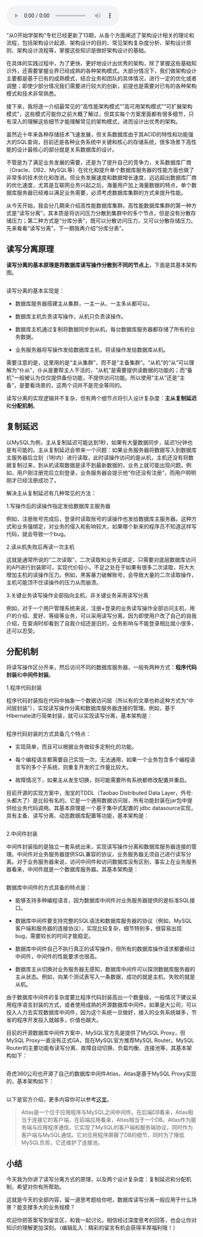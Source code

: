 <audio title="14 _ 高性能数据库集群：读写分离" src="https://static001.geekbang.org/resource/audio/c4/2b/c4d9e0115caebd88be350d842a7e202b.mp3" controls="controls"></audio> 
<p>“从0开始学架构”专栏已经更新了13期，从各个方面阐述了架构设计相关的理论和流程，包括架构设计起源、架构设计的目的、常见架构复杂度分析、架构设计原则、架构设计流程等，掌握这些知识是做好架构设计的基础。</p>
<p>在具体的实践过程中，为了更快、更好地设计出优秀的架构，除了掌握这些基础知识外，还需要掌握业界已经成熟的各种架构模式。大部分情况下，我们做架构设计主要都是基于已有的成熟模式，结合业务和团队的具体情况，进行一定的优化或者调整；即使少部分情况我们需要进行较大的创新，前提也是需要对已有的各种架构模式和技术非常熟悉。</p>
<p>接下来，我将逐一介绍最常见的“高性能架构模式”“高可用架构模式”“可扩展架构模式”，这些模式可能你之前大概了解过，但其实每个方案里面都有很多细节，只有深入的理解这些细节才能理解常见的架构模式，进而设计出优秀的架构。</p>
<p>虽然近十年来各种存储技术飞速发展，但关系数据库由于其ACID的特性和功能强大的SQL查询，目前还是各种业务系统中关键和核心的存储系统，很多场景下高性能的设计最核心的部分就是关系数据库的设计。</p>
<p>不管是为了满足业务发展的需要，还是为了提升自己的竞争力，关系数据库厂商（Oracle、DB2、MySQL等）在优化和提升单个数据库服务器的性能方面也做了非常多的技术优化和改进。但业务发展速度和数据增长速度，远远超出数据库厂商的优化速度，尤其是互联网业务兴起之后，海量用户加上海量数据的特点，单个数据库服务器已经难以满足业务需要，必须考虑数据库集群的方式来提升性能。</p>
<p>从今天开始，我会分几期来介绍高性能数据库集群。高性能数据库集群的第一种方式是“读写分离”，其本质是将访问压力分散到集群中的多个节点，但是没有分散存储压力；第二种方式是“分库分表”，既可以分散访问压力，又可以分散存储压力。先来看看“<span class="orange">读写分离</span>”，下一期我再介绍“分库分表”。</p>
<h2>读写分离原理</h2>
<p><strong>读写分离的基本原理是将数据库读写操作分散到不同的节点上</strong>，下面是其基本架构图。</p>
<p><img src="https://static001.geekbang.org/resource/image/36/07/362d22168bf344687ec0c206aa115807.jpg" alt="" /></p>
<p>读写分离的基本实现是：</p>
<!-- [[[read_end]]] -->
<ul>
<li>
<p>数据库服务器搭建主从集群，一主一从、一主多从都可以。</p>
</li>
<li>
<p>数据库主机负责读写操作，从机只负责读操作。</p>
</li>
<li>
<p>数据库主机通过复制将数据同步到从机，每台数据库服务器都存储了所有的业务数据。</p>
</li>
<li>
<p>业务服务器将写操作发给数据库主机，将读操作发给数据库从机。</p>
</li>
</ul>
<p>需要注意的是，这里用的是“主从集群”，而不是“主备集群”。“从机”的“从”可以理解为“仆从”，仆从是要帮主人干活的，“从机”是需要提供读数据的功能的；而“备机”一般被认为仅仅提供备份功能，不提供访问功能。所以使用“主从”还是“主备”，是要看场景的，这两个词并不是完全等同的。</p>
<p>读写分离的实现逻辑并不复杂，但有两个细节点将引入设计复杂度：<strong>主从复制延迟</strong>和<strong>分配机制</strong>。</p>
<h2>复制延迟</h2>
<p>以MySQL为例，主从复制延迟可能达到1秒，如果有大量数据同步，延迟1分钟也是有可能的。主从复制延迟会带来一个问题：如果业务服务器将数据写入到数据库主服务器后立刻（1秒内）进行读取，此时读操作访问的是从机，主机还没有将数据复制过来，到从机读取数据是读不到最新数据的，业务上就可能出现问题。例如，用户刚注册完后立刻登录，业务服务器会提示他“你还没有注册”，而用户明明刚才已经注册成功了。</p>
<p>解决主从复制延迟有几种常见的方法：</p>
<p>1.写操作后的读操作指定发给数据库主服务器</p>
<p>例如，注册账号完成后，登录时读取账号的读操作也发给数据库主服务器。这种方式和业务强绑定，对业务的侵入和影响较大，如果哪个新来的程序员不知道这样写代码，就会导致一个bug。</p>
<p>2.读从机失败后再读一次主机</p>
<p>这就是通常所说的“二次读取”，二次读取和业务无绑定，只需要对底层数据库访问的API进行封装即可，实现代价较小，不足之处在于如果有很多二次读取，将大大增加主机的读操作压力。例如，黑客暴力破解账号，会导致大量的二次读取操作，主机可能顶不住读操作的压力从而崩溃。</p>
<p>3.关键业务读写操作全部指向主机，非关键业务采用读写分离</p>
<p>例如，对于一个用户管理系统来说，注册+登录的业务读写操作全部访问主机，用户的介绍、爱好、等级等业务，可以采用读写分离，因为即使用户改了自己的自我介绍，在查询时却看到了自我介绍还是旧的，业务影响与不能登录相比就小很多，还可以忍受。</p>
<h2>分配机制</h2>
<p>将读写操作区分开来，然后访问不同的数据库服务器，一般有两种方式：<strong>程序代码封装</strong>和<strong>中间件封装</strong>。</p>
<p>1.程序代码封装</p>
<p>程序代码封装指在代码中抽象一个数据访问层（所以有的文章也称这种方式为“中间层封装”），实现读写操作分离和数据库服务器连接的管理。例如，基于Hibernate进行简单封装，就可以实现读写分离，基本架构是：</p>
<p><img src="https://static001.geekbang.org/resource/image/f8/df/f8d538f9201e3ebee37dfdcd1922e9df.jpg" alt="" /></p>
<p>程序代码封装的方式具备几个特点：</p>
<ul>
<li>
<p>实现简单，而且可以根据业务做较多定制化的功能。</p>
</li>
<li>
<p>每个编程语言都需要自己实现一次，无法通用，如果一个业务包含多个编程语言写的多个子系统，则重复开发的工作量比较大。</p>
</li>
<li>
<p>故障情况下，如果主从发生切换，则可能需要所有系统都修改配置并重启。</p>
</li>
</ul>
<p>目前开源的实现方案中，淘宝的TDDL（Taobao Distributed Data Layer，外号:头都大了）是比较有名的。它是一个通用数据访问层，所有功能封装在jar包中提供给业务代码调用。其基本原理是一个基于集中式配置的 jdbc datasource实现，具有主备、读写分离、动态数据库配置等功能，基本架构是：</p>
<p><img src="https://static001.geekbang.org/resource/image/3b/07/3b87f6ce297c4af219fa316d29eb5507.jpg" alt="" /></p>
<p>2.中间件封装</p>
<p>中间件封装指的是独立一套系统出来，实现读写操作分离和数据库服务器连接的管理。中间件对业务服务器提供SQL兼容的协议，业务服务器无须自己进行读写分离。对于业务服务器来说，访问中间件和访问数据库没有区别，事实上在业务服务器看来，中间件就是一个数据库服务器。其基本架构是：</p>
<p><img src="https://static001.geekbang.org/resource/image/2a/8e/2a2dba7f07581fd055d9cd5a3aa8388e.jpg" alt="" /></p>
<p>数据库中间件的方式具备的特点是：</p>
<ul>
<li>
<p>能够支持多种编程语言，因为数据库中间件对业务服务器提供的是标准SQL接口。</p>
</li>
<li>
<p>数据库中间件要支持完整的SQL语法和数据库服务器的协议（例如，MySQL客户端和服务器的连接协议），实现比较复杂，细节特别多，很容易出现bug，需要较长的时间才能稳定。</p>
</li>
<li>
<p>数据库中间件自己不执行真正的读写操作，但所有的数据库操作请求都要经过中间件，中间件的性能要求也很高。</p>
</li>
<li>
<p>数据库主从切换对业务服务器无感知，数据库中间件可以探测数据库服务器的主从状态。例如，向某个测试表写入一条数据，成功的就是主机，失败的就是从机。</p>
</li>
</ul>
<p>由于数据库中间件的复杂度要比程序代码封装高出一个数量级，一般情况下建议采用程序语言封装的方式，或者使用成熟的开源数据库中间件。如果是大公司，可以投入人力去实现数据库中间件，因为这个系统一旦做好，接入的业务系统越多，节省的程序开发投入就越多，价值也越大。</p>
<p>目前的开源数据库中间件方案中，MySQL官方先是提供了MySQL Proxy，但MySQL Proxy一直没有正式GA，现在MySQL官方推荐MySQL Router。MySQL Router的主要功能有读写分离、故障自动切换、负载均衡、连接池等，其基本架构如下：</p>
<p><img src="https://static001.geekbang.org/resource/image/c9/af/c9c7a3f3602a05d428484c571c1d4faf.jpg" alt="" /></p>
<p>奇虎360公司也开源了自己的数据库中间件Atlas，Atlas是基于MySQL Proxy实现的，基本架构如下：</p>
<p><img src="https://static001.geekbang.org/resource/image/75/31/75058a4145bb78880faa4e9c74d9d031.png" alt="" title="图片来源网络" /></p>
<p>以下是官方介绍，更多内容你可以参考<a href="https://github.com/Qihoo360/Atlas/wiki/Atlas%E7%9A%84%E6%9E%B6%E6%9E%84">这里</a>。</p>
<blockquote>
<p>Atlas是一个位于应用程序与MySQL之间中间件。在后端DB看来，Atlas相当于连接它的客户端，在前端应用看来，Atlas相当于一个DB。Atlas作为服务端与应用程序通信，它实现了MySQL的客户端和服务端协议，同时作为客户端与MySQL通信。它对应用程序屏蔽了DB的细节，同时为了降低MySQL负担，它还维护了连接池。</p>
</blockquote>
<h2>小结</h2>
<p>今天我为你讲了读写分离方式的原理，以及两个设计复杂度：复制延迟和分配机制，希望对你有所帮助。</p>
<p>这就是今天的全部内容，留一道思考题给你吧，数据库读写分离一般应用于什么场景？能支撑多大的业务规模？</p>
<p>欢迎你把答案写到留言区，和我一起讨论。相信经过深度思考的回答，也会让你对知识的理解更加深刻。（编辑乱入：精彩的留言有机会获得丰厚福利哦！）</p>
